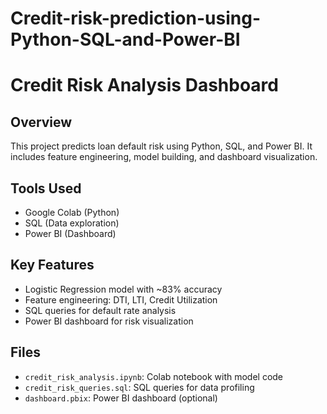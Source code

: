 # Credit-risk-prediction-using-Python-SQL-and-Power-BI

# Credit Risk Analysis Dashboard

## Overview
This project predicts loan default risk using Python, SQL, and Power BI. It includes feature engineering, model building, and dashboard visualization.

## Tools Used
- Google Colab (Python)
- SQL (Data exploration)
- Power BI (Dashboard)

## Key Features
- Logistic Regression model with ~83% accuracy
- Feature engineering: DTI, LTI, Credit Utilization
- SQL queries for default rate analysis
- Power BI dashboard for risk visualization

## Files
- `credit_risk_analysis.ipynb`: Colab notebook with model code
- `credit_risk_queries.sql`: SQL queries for data profiling
- `dashboard.pbix`: Power BI dashboard (optional)
